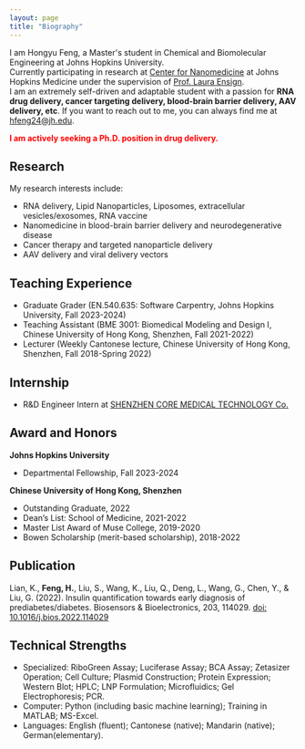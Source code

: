 ```yaml
---
layout: page
title: "Biography"
---
```


I am Hongyu Feng, a Master's student in Chemical and Biomolecular Engineering at Johns Hopkins University.  
Currently participating in research at [Center for Nanomedicine](https://www.hopkinsmedicine.org/wilmer/research/center-for-nanomedicine) at Johns Hopkins Medicine under the supervision of [Prof. Laura Ensign](https://www.hopkinsmedicine.org/profiles/details/laura-ensign).  
I am an extremely self-driven and adaptable student with a passion for **RNA drug delivery, cancer targeting delivery, blood-brain barrier delivery, AAV delivery, etc**. If you want to reach out to me, you can always find me at <hfeng24@jh.edu>.   

<span style="color:red">**I am actively seeking a Ph.D. position in drug delivery.**</span>

## Research
My research interests include:  
* RNA delivery, Lipid Nanoparticles, Liposomes, extracellular vesicles/exosomes, RNA vaccine
* Nanomedicine in blood-brain barrier delivery and neurodegenerative disease 
* Cancer therapy and targeted nanoparticle delivery
* AAV delivery and viral delivery vectors

## Teaching Experience
* Graduate Grader (EN.540.635: Software Carpentry, Johns Hopkins University, Fall 2023-2024)  
* Teaching Assistant (BME 3001: Biomedical Modeling and Design I, Chinese University of Hong Kong, Shenzhen, Fall 2021-2022)
* Lecturer (Weekly Cantonese lecture, Chinese University of Hong Kong, Shenzhen, Fall 2018-Spring 2022)

## Internship
* R&D Engineer Intern at [SHENZHEN CORE MEDICAL TECHNOLOGY Co.](https://www.coretechmed.com/about-us/)

## Award and Honors

**Johns Hopkins University**
* Departmental Fellowship, Fall 2023-2024  

**Chinese University of Hong Kong, Shenzhen**
* Outstanding Graduate, 2022
* Dean’s List: School of Medicine, 2021-2022    
* Master List Award of Muse College, 2019-2020  
* Bowen Scholarship (merit-based scholarship), 2018-2022

## Publication 
Lian, K., **Feng, H.**, Liu, S., Wang, K., Liu, Q., Deng, L., Wang, G., Chen, Y., & Liu, G. (2022). Insulin quantification towards early diagnosis of prediabetes/diabetes. Biosensors & Bioelectronics, 203, 114029. [doi: 10.1016/j.bios.2022.114029](10.1016/j.bios.2022.114029)

## Technical Strengths
* Specialized: RiboGreen Assay; Luciferase Assay; BCA Assay; Zetasizer Operation; Cell Culture;   Plasmid Construction; Protein Expression; Western Blot; HPLC; LNP Formulation; Microfluidics;   Gel Electrophoresis; PCR.
* Computer: Python (including basic machine learning); Training in MATLAB; MS-Excel.
* Languages: English (fluent); Cantonese (native); Mandarin (native); German(elementary).

